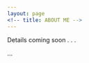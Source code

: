 ```yaml
---
layout: page
<!-- title: ABOUT ME -->
---
```


<p class="message">
 Details coming soon . . . 
</p>
... 

